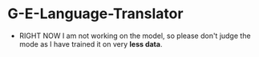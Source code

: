 # G-E-Language-Translator

* RIGHT NOW I am not working on the model, so please don't judge the mode as I have trained it on very **less data**.
